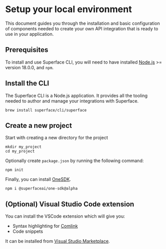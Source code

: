 # Setup your local environment

This document guides you through the installation and basic configuration of components needed to create your own API integration that is ready to use in your application.

## Prerequisites

To install and use Superface CLI, you will need to have installed [Node.js](https://nodejs.dev/learn/how-to-install-nodejs) >= version 18.0.0, and `npm`.

## Install the CLI

The Superface CLI is a Node.js application. It provides all the tooling needed to author and manage your integrations with Superface.

```shell
brew install superface/cli/superface
```

<!-- ```shell
npm install --global @superfaceai/cli
``` -->

## Create a new project

Start with creating a new directory for the project

```shell
mkdir my_project
cd my_project
```

Optionally create `package.json` by running the following command:

```shell
npm init
```

Finally, you can install [OneSDK](/reference/one-sdk).

```shell
npm i @superfaceai/one-sdk@alpha
```

## (Optional) Visual Studio Code extension

You can install the VSCode extension which will give you:

- Syntax highlighting for [Comlink](/comlink)
- Code snippets

It can be installed from [Visual Studio Marketplace](https://marketplace.visualstudio.com/items?itemName=superfaceai.superface-language-client-vscode).

